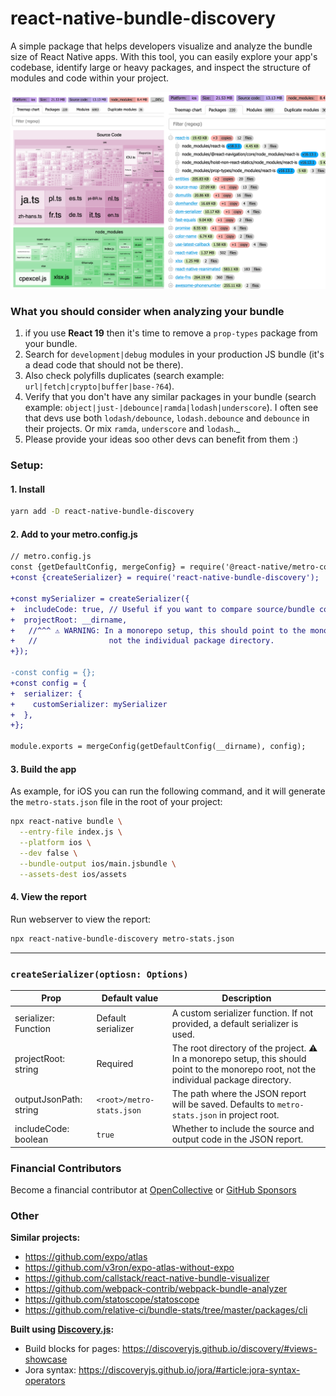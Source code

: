 # react-native-bundle-discovery

A simple package that helps developers visualize and analyze the bundle size of React Native apps.
With this tool, you can easily explore your app's codebase, identify large or heavy packages, and inspect the structure of modules and code within your project.

<img width="800" alt="" src="./assets/img.png" />


### What you should consider when analyzing your bundle

1. if you use **React 19** then it's time to remove a `prop-types` package from your bundle.
2. Search for `development|debug` modules in your production JS bundle (it's a dead code that should not be there).
3. Also check polyfills duplicates (search example:  `url|fetch|crypto|buffer|base-?64`).
4. Verify that you don't have any similar packages in your bundle (search example: `object|just-|debounce|ramda|lodash|underscore`). I often see that devs use both `lodash/debounce`, `lodash.debounce` and `debounce` in their projects. Or mix `ramda`, `underscore` and `lodash`._
5. Please provide your ideas soo other devs can benefit from them :)

### Setup:

#### 1. Install

```bash
yarn add -D react-native-bundle-discovery
```

#### 2. Add to your metro.config.js

```diff
// metro.config.js
const {getDefaultConfig, mergeConfig} = require('@react-native/metro-config');
+const {createSerializer} = require('react-native-bundle-discovery');

+const mySerializer = createSerializer({
+  includeCode: true, // Useful if you want to compare source/bundle code (but a report file will be larger)
+  projectRoot: __dirname,
+   //^^^ ⚠️ WARNING: In a monorepo setup, this should point to the monorepo root,
+   //                not the individual package directory.
+});

-const config = {};
+const config = {
+  serializer: {
+    customSerializer: mySerializer
+  },
+};

module.exports = mergeConfig(getDefaultConfig(__dirname), config);
```

#### 3. Build the app

As example, for iOS you can run the following command, and it will generate the `metro-stats.json` file in the root of your project:

```bash
npx react-native bundle \
  --entry-file index.js \
  --platform ios \
  --dev false \
  --bundle-output ios/main.jsbundle \
  --assets-dest ios/assets
```

#### 4. View the report

Run webserver to view the report:

```bash
npx react-native-bundle-discovery metro-stats.json
```

---

### `createSerializer(optiosn: Options)`

| Prop                   | Default value             | Description                                                                                                                              |
| ---------------------- | ------------------------- | ---------------------------------------------------------------------------------------------------------------------------------------- |
| serializer: Function   | Default serializer        | A custom serializer function. If not provided, a default serializer is used.                                                             |
| projectRoot: string    | Required                  | The root directory of the project. ⚠️ In a monorepo setup, this should point to the monorepo root, not the individual package directory. |
| outputJsonPath: string | `<root>/metro-stats.json` | The path where the JSON report will be saved. Defaults to `metro-stats.json` in project root.                                            |
| includeCode: boolean   | `true`                    | Whether to include the source and output code in the JSON report.                                                                        |

### Financial Contributors

Become a financial contributor at [OpenCollective](https://opencollective.com/react-native-bundle-discovery) or [GitHub Sponsors](https://github.com/sponsors/retyui)

### Other

**Similar projects:**

- https://github.com/expo/atlas
- https://github.com/v3ron/expo-atlas-without-expo
- https://github.com/callstack/react-native-bundle-visualizer
- https://github.com/webpack-contrib/webpack-bundle-analyzer
- https://github.com/statoscope/statoscope
- https://github.com/relative-ci/bundle-stats/tree/master/packages/cli

**Built using [Discovery.js](https://github.com/discoveryjs/discovery):**

- Build blocks for pages: https://discoveryjs.github.io/discovery/#views-showcase
- Jora syntax: https://discoveryjs.github.io/jora/#article:jora-syntax-operators
